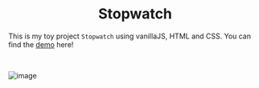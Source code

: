 <h1 align="center"><b>Stopwatch</b></h1>

This is my toy project `Stopwatch` using vanillaJS, HTML and CSS. You can find the [demo](https://hyosssssun.github.io/stopwatch/) here!

<br>

![image](https://user-images.githubusercontent.com/59310859/202816436-46cf0c38-5f1d-4841-8be3-f3d333935835.png)
